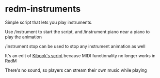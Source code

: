 # redm-instruments
Simple script that lets you play instruments.

Use /instrument to start the script, and /instrument piano near a piano to play the animation

/instrument stop can be used to stop any instrument animation as well

It's an edit of [Kibook's script](https://github.com/kibook/redm-instruments) because MIDI functionality no longer works in RedM

There's no sound, so players can stream their own music while playing

